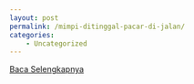 ```yaml
---
layout: post
permalink: /mimpi-ditinggal-pacar-di-jalan/
categories:
    - Uncategorized
---
```


[Baca Selengkapnya](/10)